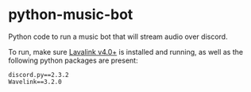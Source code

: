 # python-music-bot
Python code to run a music bot that will stream audio over discord.

To run, make sure [Lavalink v4.0+](https://github.com/freyacodes/Lavalink) is installed and running, as well as the following python packages are present:
```
discord.py==2.3.2
Wavelink==3.2.0
```
